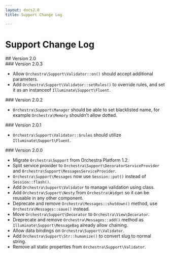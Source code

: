 ```yaml
---
layout: docs2.0
title: Support Change Log

---
```


# Support Change Log

<section id="v2.0">
## Version 2.0

<article id="v2.0.3">
### Version 2.0.3

* Allow `Orchestra\Support\Validator::on()` should accept additional parameters.
* Add `Orchestra\Support\Validator::setRules()` to override rules, and set it as an instanceof `Illuminate\Support\Fluent`.

</article>

<article id="v2.0.2">
### Version 2.0.2

* `Orchestra\Support\Manager` should be able to set blacklisted name, for example `Orchestra\Memory` shouldn't allow dotted.

</article>

<article id="v2.0.1">
### Version 2.0.1

* `Orchestra\Support\Validator::$rules` should utilize `Illuminate\Support\Fluent`.

</article>

<article id="v2.0.0">
### Version 2.0.0

* Migrate `Orchestra\Support` from Orchestra Platform 1.2.
* Split service provider to `Orchestra\Support\DecoratorServiceProvider` and `Orchestra\Support\MessagesServiceProvider`.
* `Orchestra\Support\Messages` now use `Session::put()` instead of `Session::flash()`.
* Add `Orchestra\Support\Validator` to manage validation using class.
* Add `Orchestra\Support\Nesty` from `Orchestra\Widget` so it can be reusable in any other component.
* Deprecate and remove `Orchestra\Messages::shutdown()` method, use `Orchestra\Messages::save()` instead.
* Move `Orchestra\Support\Decorator` to `Orchestra\View\Decorator`.
* Dreprecate and remove `Orchestra\Messages::add()` method as `Illuminate\Support\MessageBag` already allow chaining.
* Allow data bindings on `Orchestra\Support\Validator`.
* Add `Orchestra\Support\Str::humanize()` to convert slug to normal string.
* Remove all static properties from `Orchestra\Support\Validator`.


</article>

</section>
